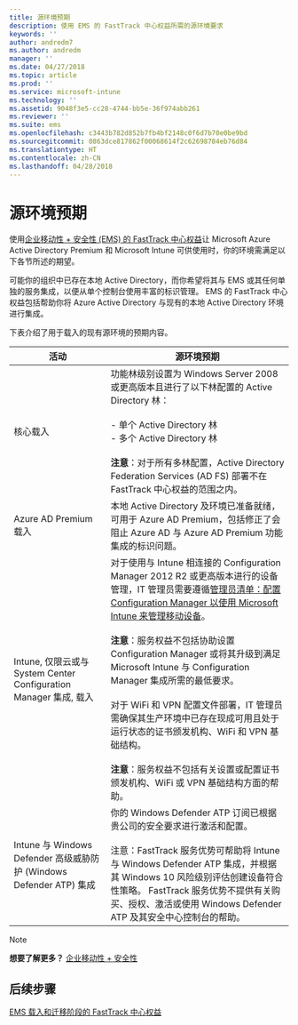 ```yaml
---
title: 源环境预期
description: 使用 EMS 的 FastTrack 中心权益所需的源环境要求
keywords: ''
author: andredm7
ms.author: andredm
manager: ''
ms.date: 04/27/2018
ms.topic: article
ms.prod: ''
ms.service: microsoft-intune
ms.technology: ''
ms.assetid: 9048f3e5-cc28-4744-bb5e-36f974abb261
ms.reviewer: ''
ms.suite: ems
ms.openlocfilehash: c3443b782d852b7fb4bf2148c0f6d7b70e0be9bd
ms.sourcegitcommit: 0863dce817862f00068614f2c62698784eb76d84
ms.translationtype: HT
ms.contentlocale: zh-CN
ms.lasthandoff: 04/28/2018
---
```

# <a name="source-environment-expectations"></a>源环境预期

使用[企业移动性 + 安全性 (EMS) 的 FastTrack 中心权益](fasttrack-center-benefit-for-enterprise-mobility-suite-ems.md)让 Microsoft Azure Active Directory Premium 和 Microsoft Intune 可供使用时，你的环境需满足以下各节所述的期望。

可能你的组织中已存在本地 Active Directory，而你希望将其与 EMS 或其任何单独的服务集成，以便从单个控制台使用丰富的标识管理。 EMS 的 FastTrack 中心权益包括帮助你将 Azure Active Directory 与现有的本地 Active Directory 环境进行集成。

下表介绍了用于载入的现有源环境的预期内容。

|活动|源环境预期|
|------------|----------------------------------|
|核心载入|功能林级别设置为 Windows Server 2008 或更高版本且进行了以下林配置的 Active Directory 林：<br /><br />-   单个 Active Directory 林<br />-   多个 Active Directory 林 </br></br>**注意**：对于所有多林配置，Active Directory Federation Services (AD FS) 部署不在 FastTrack 中心权益的范围之内。|
|Azure AD Premium 载入|本地 Active Directory 及环境已准备就绪，可用于 Azure AD Premium，包括修正了会阻止 Azure AD 与 Azure AD Premium 功能集成的标识问题。|
|Intune, 仅限云或与 System Center Configuration Manager 集成, 载入|对于使用与 Intune 相连接的 Configuration Manager 2012 R2 或更高版本进行的设备管理，IT 管理员需要遵循[管理员清单：配置 Configuration Manager 以使用 Microsoft Intune 来管理移动设备](https://technet.microsoft.com/library/jj943763.aspx)。</br></br> **注意**：服务权益不包括协助设置 Configuration Manager 或将其升级到满足 Microsoft Intune 与 Configuration Manager 集成所需的最低要求。</br></br>对于 WiFi 和 VPN 配置文件部署，IT 管理员需确保其生产环境中已存在现成可用且处于运行状态的证书颁发机构、WiFi 和 VPN 基础结构。</br></br> **注意**：服务权益不包括有关设置或配置证书颁发机构、WiFi 或 VPN 基础结构方面的帮助。 |
|Intune 与 Windows Defender 高级威胁防护 (Windows Defender ATP) 集成|你的 Windows Defender ATP 订阅已根据贵公司的安全要求进行激活和配置。<br /><br />注意：FastTrack 服务优势可帮助将 Intune 与 Windows Defender ATP 集成，并根据其 Windows 10 风险级别评估创建设备符合性策略。 FastTrack 服务优势不提供有关购买、授权、激活或使用 Windows Defender ATP 及其安全中心控制台的帮助。 |


> [!NOTE]
> **想要了解更多？**
> [企业移动性 + 安全性](https://www.microsoft.com/cloud-platform/enterprise-mobility)

## <a name="next-steps"></a>后续步骤

[EMS 载入和迁移阶段的 FastTrack 中心权益](fasttrack-center-benefit-process-for-ems-phases.md)
